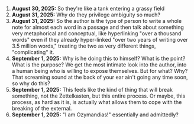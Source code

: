  1. **August 30, 2025:** So they're like a tank entering a grassy field
 2. **August 31, 2025:** Why do they privilege ambiguity so much?
 3. **August 31, 2025:** So the author is the type of person to write a whole note for almost each word in a passage and then talk about something very metaphorical and conceptual, like hyperlinking "over a thousand words" even if they already hyper-linked "over two years of writing over 3.5 million words," treating the two as very different things, "complicating" it.
 4. **September 1, 2025:** Why is he doing this to himself? What is the point? What is the purpose? We get the most intimate look into the author, into a human being who is willing to expose themselves. But for what? Why? That screaming sound at the back of your ear ain't going any time soon, so why do this?
 5. **September 1, 2025:** This feels like the kind of thing that will break something, not the Zettelkasten, but this entire process. Or maybe, this process, as hard as it is, is actually what allows them to cope with the breaking of the external.
 6. **September 1, 2025:** "I am Ozymandias!" essentially and admittedly?